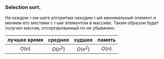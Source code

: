 ### Selection sort. ###

На каждом $i$-ом шаге алгоритма находим $i$-ый минимальный элемент и меняем его местами с $i$-ым элементом в массиве. Таким образом будет получен массив, отсортированный по не убыванию.

| лучшее время | среднее | худшее | память |
|:------------:|:-------:|:------:|:------:|
| $O(n)$ | $O(n^2)$ | $O(n^2)$ | $O(n)$ |